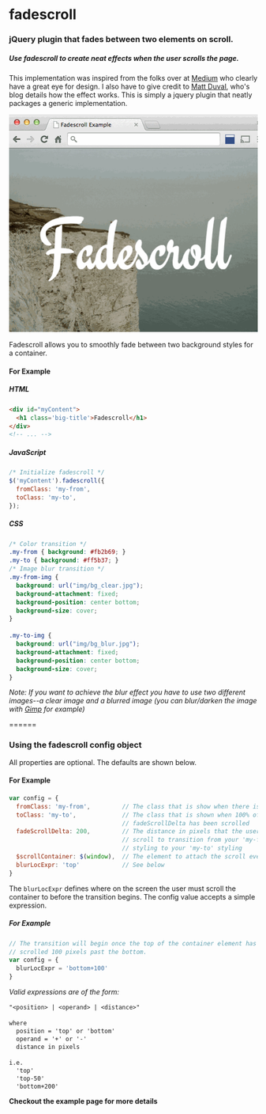 fadescroll
==========

### jQuery plugin that fades between two elements on scroll.

##### Use fadescroll to create neat effects when the user scrolls the page.

This implementation was inspired from the folks over at [Medium](https://medium.com/)
who clearly have a great eye for design.
I also have to give credit to [Matt Duval](http://mattduvall.com/blog/medium-ux-blurry-scroll/),
who's blog details how the effect works. This is simply a jquery plugin that
neatly packages a generic implementation.

![Animated Example](https://github.com/bcdxn/fadescroll/blob/develop/example/img/fadescroll-example.gif?raw=true)

Fadescroll allows you to smoothly fade between two background styles for a
container.

#### For Example
##### HTML
```html
<div id="myContent">
  <h1 class='big-title'>Fadescroll</h1>
</div>
<!-- ... -->

```
##### JavaScript
```javascript
/* Initialize fadescroll */
$('myContent').fadescroll({
  fromClass: 'my-from',
  toClass: 'my-to',
});
```
##### CSS
```css
/* Color transition */
.my-from { background: #fb2b69; }
.my-to { background: #ff5b37; }
/* Image blur transition */
.my-from-img {
  background: url("img/bg_clear.jpg");
  background-attachment: fixed;
  background-position: center bottom;
  background-size: cover;
}

.my-to-img {
  background: url("img/bg_blur.jpg");
  background-attachment: fixed;
  background-position: center bottom;
  background-size: cover;
}
```

_Note: If you want to achieve the blur effect you have to use two different
images--a clear image and a blurred image (you can blur/darken the image with
[Gimp](http://www.gimp.org/) for example)_

======

### Using the fadescroll config object

All properties are optional. The defaults are shown below.

#### For Example

```javascript
var config = {
  fromClass: 'my-from',         // The class that is show when there is 0 scroll
  toClass: 'my-to',             // The class that is shown when 100% of the
                                // fadeScrollDelta has been scrolled
  fadeScrollDelta: 200,         // The distance in pixels that the user must
                                // scroll to transition from your 'my-from'
                                // styling to your 'my-to' styling
  $scrollContainer: $(window),  // The element to attach the scroll event listener to
  blurLocExpr: 'top'            // See below
}
```

The `blurLocExpr` defines where on the screen the user must scroll the container
to before the transition begins. The config value accepts a simple expression.

##### For Example

```javascript
// The transition will begin once the top of the container element has been
// scrolled 100 pixels past the bottom.
var config = {
  blurLocExpr = 'bottom+100'
}
```

_Valid expressions are of the form:_

```
"<position> | <operand> | <distance>"

where
  position = 'top' or 'bottom'
  operand = '+' or '-'
  distance in pixels

i.e.
  'top'
  'top-50'
  'bottom+200'
```

**Checkout the example page for more details**